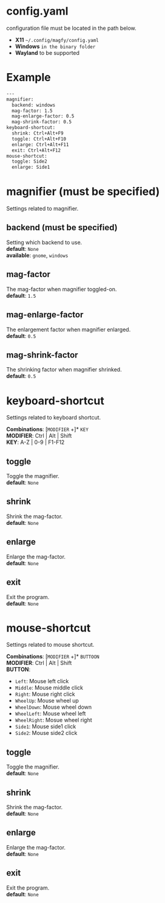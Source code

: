 # config.yaml
configuration file must be located in the path below.  
* **X11** `~/.config/magfy/config.yaml`  
* **Windows** `in the binary folder`  
* **Wayland** to be supported

# Example
```sh
---
magnifier:
  backend: windows
  mag-factor: 1.5
  mag-enlarge-factor: 0.5
  mag-shrink-factor: 0.5
keyboard-shortcut:
  shrink: Ctrl+Alt+F9
  toggle: Ctrl+Alt+F10
  enlarge: Ctrl+Alt+F11
  exit: Ctrl+Alt+F12
mouse-shortcut:
  toggle: Side2
  enlarge: Side1
```

# magnifier (must be specified)
Settings related to magnifier.
## backend (must be specified)
Setting which backend to use.  
**default**: `None`  
**available**: `gnome`, `windows`
## mag-factor
The mag-factor when magnifier toggled-on.  
**default**: `1.5`
## mag-enlarge-factor
The enlargement factor when magnifier enlarged.  
**default**: `0.5`
## mag-shrink-factor
The shrinking factor when magnifier shrinked.  
**default**: `0.5`

# keyboard-shortcut
Settings related to keyboard shortcut.


**Combinations**: [`MODIFIER` +]* `KEY`  
**MODIFIER**: Ctrl | Alt | Shift  
**KEY**: A-Z | 0-9 | F1-F12
## toggle
Toggle the magnifier.  
**default**: `None`
## shrink
Shrink the mag-factor.  
**default**: `None`
## enlarge
Enlarge the mag-factor.  
**default**: `None`
## exit
Exit the program.  
**default**: `None`

# mouse-shortcut
Settings related to mouse shortcut.


**Combinations**: [`MODIFIER` +]* `BUTTOON`  
**MODIFIER**: Ctrl | Alt | Shift  
**BUTTON**:  
* `Left`: Mouse left click  
* `Middle`: Mouse middle click  
* `Right`: Mouse right click  
* `WheelUp`: Mouse wheel up  
* `WheelDown`: Mouse wheel down  
* `WheelLeft`: Mouse wheel left  
* `WheelRight`: Mosue wheel right  
* `Side1`: Mouse side1 click  
* `Side2`: Mouse side2 click
## toggle
Toggle the magnifier.  
**default**: `None`
## shrink
Shrink the mag-factor.  
**default**: `None`
## enlarge
Enlarge the mag-factor.  
**default**: `None`
## exit
Exit the program.  
**default**: `None`
